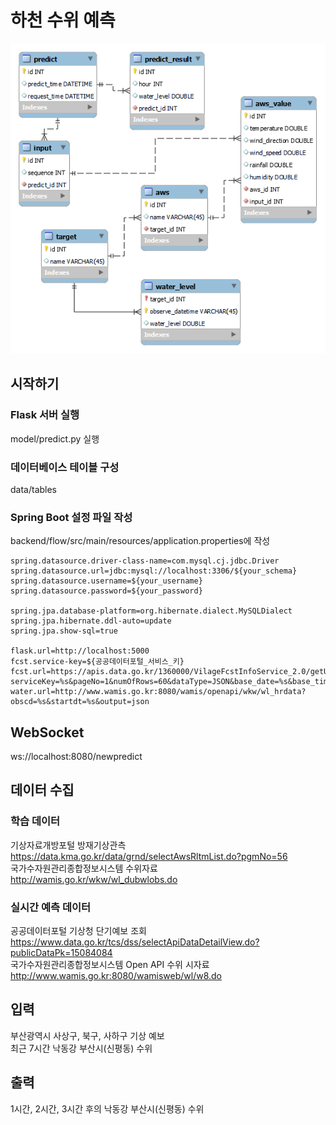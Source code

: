 # 하천 수위 예측
<img src='erd.png'>

## 시작하기
### Flask 서버 실행
model/predict.py 실행
### 데이터베이스 테이블 구성
data/tables
### Spring Boot 설정 파일 작성
backend/flow/src/main/resources/application.properties에 작성
```
spring.datasource.driver-class-name=com.mysql.cj.jdbc.Driver
spring.datasource.url=jdbc:mysql://localhost:3306/${your_schema}
spring.datasource.username=${your_username}
spring.datasource.password=${your_password}

spring.jpa.database-platform=org.hibernate.dialect.MySQLDialect
spring.jpa.hibernate.ddl-auto=update
spring.jpa.show-sql=true

flask.url=http://localhost:5000
fcst.service-key=${공공데이터포털_서비스_키}
fcst.url=https://apis.data.go.kr/1360000/VilageFcstInfoService_2.0/getUltraSrtFcst?serviceKey=%s&pageNo=1&numOfRows=60&dataType=JSON&base_date=%s&base_time=%s&nx=%s&ny=%s
water.url=http://www.wamis.go.kr:8080/wamis/openapi/wkw/wl_hrdata?obscd=%s&startdt=%s&output=json
```
## WebSocket
ws://localhost:8080/newpredict
## 데이터 수집
### 학습 데이터
기상자료개방포털 방재기상관측
https://data.kma.go.kr/data/grnd/selectAwsRltmList.do?pgmNo=56  
국가수자원관리종합정보시스템 수위자료
http://wamis.go.kr/wkw/wl_dubwlobs.do
### 실시간 예측 데이터
공공데이터포털 기상청 단기예보 조회
https://www.data.go.kr/tcs/dss/selectApiDataDetailView.do?publicDataPk=15084084  
국가수자원관리종합정보시스템 Open API 수위 시자료
http://www.wamis.go.kr:8080/wamisweb/wl/w8.do
## 입력
부산광역시 사상구, 북구, 사하구 기상 예보  
최근 7시간 낙동강 부산시(신평동) 수위
## 출력
1시간, 2시간, 3시간 후의 낙동강 부산시(신평동) 수위